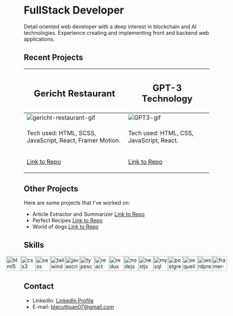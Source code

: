 # FullStack Developer

Detail oriented web developer with a deep interest in blockchain and AI technologies. Experience creating and implementing front and backend web applications.

## Recent Projects

| <h2>Gericht Restaurant</h2> | <h2>GPT-3 Technology</h2> |
| ------------------------- | ------------------------- |
  | ![gericht-restaurant-gif](https://github.com/JIB2017/Gericht-restaurant-clone/assets/31837873/9624d98e-a19f-48bd-9cb7-0d0bc4a96c6ed) | ![GPT3-gif](https://github.com/JIB2017/GPT-3/assets/31837873/b7756d41-bd92-43a1-9e2e-70b19365a751) |
| <p>Tech used: HTML, SCSS, JavaScript, React, Framer Motion.</p>| <p>Tech used: HTML, CSS, JavaScript, React.</p> |
| <p>[Link to Repo](https://github.com/JIB2017/Gericht-restaurant-clone)</p>| <p>[Link to Repo](https://github.com/JIB2017/GPT-3)</p> |



## Other Projects

Here are some projects that I've worked on:

- Article Extractor and Summarizer [Link to Repo](https://github.com/JIB2017/less-text)
- Perfect Recipes [Link to Repo](https://github.com/JIB2017/PI-Food-main)
- World of dogs [Link to Repo](https://github.com/JIB2017/PI-Dogs-main)

## Skills
<div style="display: flex; justify-content: center;">
  <img src="https://cdn.jsdelivr.net/gh/devicons/devicon/icons/html5/html5-original-wordmark.svg" alt="html5" width="40" height="40" />
  <img src="https://cdn.jsdelivr.net/gh/devicons/devicon/icons/css3/css3-original.svg" alt="css3" width="40px" height="40px" />
  <img src="https://cdn.jsdelivr.net/gh/devicons/devicon/icons/sass/sass-original.svg" alt="sass" width="40px" height="40px" />  
  <img src="https://cdn.jsdelivr.net/gh/devicons/devicon/icons/tailwindcss/tailwindcss-plain.svg" alt="tailwind" width="40px" height="40px" />

  <img src="https://cdn.jsdelivr.net/gh/devicons/devicon/icons/javascript/javascript-original.svg" alt="javascript" width="40px" height="40px" />
  <img src="https://cdn.jsdelivr.net/gh/devicons/devicon/icons/typescript/typescript-original.svg" alt="typescript" width="40px" height="40px" />

  <img src="https://cdn.jsdelivr.net/gh/devicons/devicon/icons/react/react-original-wordmark.svg" alt="react" width="40px" height="40px" />
  <img src="https://cdn.jsdelivr.net/gh/devicons/devicon/icons/redux/redux-original.svg" alt="redux" width="40px" height="40px" />
  <img src="https://cdn.jsdelivr.net/gh/devicons/devicon/icons/nodejs/nodejs-original.svg" alt="nodejs" width="40px" height="40px" />
  <img src="https://cdn.jsdelivr.net/gh/devicons/devicon/icons/nextjs/nextjs-line.svg" alt="nextjs" width="40px" height="40px" />

  <img src="https://cdn.jsdelivr.net/gh/devicons/devicon/icons/mysql/mysql-original-wordmark.svg" alt="mysql" width="40px" height="40px" />
  <img src="https://cdn.jsdelivr.net/gh/devicons/devicon/icons/postgresql/postgresql-original-wordmark.svg" alt="postgresql" width="40px" height="40px" />
  <img src="https://cdn.jsdelivr.net/gh/devicons/devicon/icons/sequelize/sequelize-original.svg" alt="sequelize" width="40px" height="40px" />
  <img src="https://cdn.jsdelivr.net/gh/devicons/devicon/icons/wordpress/wordpress-original.svg" alt="wordpress" width="40px" height="40px" />
  <img src="https://cdn.worldvectorlogo.com/logos/framer-motion.svg" alt="framer-motion" width="40px" height="40px" />
</div>



## Contact

- LinkedIn: [LinkedIn Profile](https://www.linkedin.com/in/juan-ignacio-blacutt-web-design/)
- E-mail: blacuttjuan07@gmail.com

